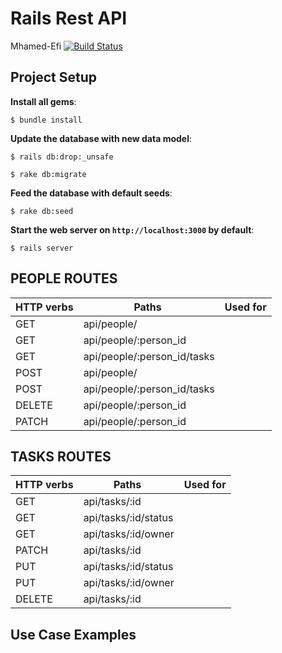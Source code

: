 # Rails Rest API
Mhamed-Efi
[![Build Status](https://travis-ci.org/YuKitAs/rails-rest-api.svg?branch=master)](https://travis-ci.org/YuKitAs/rails-rest-api)

## Project Setup

**Install all gems**:

```console
$ bundle install
```

**Update the database with new data model**:

```console
$ rails db:drop:_unsafe
```


```console
$ rake db:migrate
```

**Feed the database with default seeds**:

```console
$ rake db:seed
```

**Start the web server on `http://localhost:3000` by default**:

```console
$ rails server
```

## PEOPLE ROUTES

| HTTP verbs | Paths  | Used for |
| ---------- | ------ | --------:|
| GET | api/people/| |
| GET | api/people/:person_id   | |
| GET | api/people/:person_id/tasks    | |
| POST | api/people/ |  |
| POST | api/people/:person_id/tasks |  |
| DELETE | api/people/:person_id |  |
| PATCH | api/people/:person_id |  |


## TASKS ROUTES

| HTTP verbs | Paths  | Used for |
| ---------- | ------ | --------:|
| GET | api/tasks/:id | |
| GET | api/tasks/:id/status | |
| GET | api/tasks/:id/owner | |
| PATCH | api/tasks/:id |  |
| PUT | api/tasks/:id/status |  |
| PUT | api/tasks/:id/owner |  |
| DELETE | api/tasks/:id |  |

## Use Case Examples
